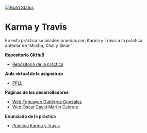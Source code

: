 [![Build Status](https://travis-ci.org/ULL-ESIT-GRADOII-PL/karma-and-travis-oscarteguayco.svg?branch=master)](https://travis-ci.org/ULL-ESIT-GRADOII-PL/karma-and-travis-oscarteguayco)

# Karma y Travis

En esta práctica se añaden pruebas con Karma y Travis a la práctica anterior de 'Mocha, Chai y Sinon'.


**Repositorio GitHuB**

* [Repositorio de la práctica](https://github.com/ULL-ESIT-GRADOII-PL/mocha-chai-sinon-oscarteguayco)

**Aula virtual de la asignatura**

* [PPLL](https://campusvirtual.ull.es/1516/course/view.php?id=178)

**Páginas de los desarrolladores**  

* [Web Teguayco Gutiérrez González](http://alu0100825503.github.io/)
* [Web Óscar David  Martín Cabrera](http://oscar-dmc.github.io/)

**Enunciado de la práctica**

* [Práctica Karma y Travis](https://campusvirtual.ull.es/1516/mod/page/view.php?id=184132)